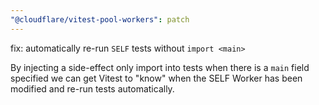 ```yaml
---
"@cloudflare/vitest-pool-workers": patch
---
```


fix: automatically re-run `SELF` tests without `import <main>`

By injecting a side-effect only import into tests when there is a `main` field specified
we can get Vitest to "know" when the SELF Worker has been modified and re-run tests automatically.
